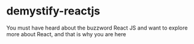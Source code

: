 # demystify-reactjs
You must have heard about the buzzword React JS and want to explore more about React, and that is why you are here 
